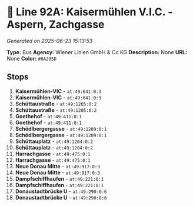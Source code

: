 # 🚌 Line 92A: Kaisermühlen V.I.C. - Aspern, Zachgasse

*Generated on 2025-06-23 15:13:53*

**Type:** Bus
**Agency:** Wiener Linien GmbH & Co KG
**Description:** None
**URL:** None
**Color:** `#0A295D`

## Stops

1. **Kaisermühlen-VIC** - `at:49:641:0:3`
2. **Kaisermühlen-VIC** - `at:49:641:0:3`
3. **Schüttaustraße** - `at:49:1205:0:2`
4. **Schüttaustraße** - `at:49:1205:0:2`
5. **Goethehof** - `at:49:411:0:1`
6. **Goethehof** - `at:49:411:0:1`
7. **Schödlbergergasse** - `at:49:1209:0:1`
8. **Schödlbergergasse** - `at:49:1209:0:1`
9. **Schüttauplatz** - `at:49:1204:0:2`
10. **Schüttauplatz** - `at:49:1204:0:2`
11. **Harrachgasse** - `at:49:475:0:1`
12. **Harrachgasse** - `at:49:475:0:1`
13. **Neue Donau Mitte** - `at:49:917:0:3`
14. **Neue Donau Mitte** - `at:49:917:0:3`
15. **Dampfschiffhaufen** - `at:49:221:0:1`
16. **Dampfschiffhaufen** - `at:49:221:0:1`
17. **Donaustadtbrücke U** - `at:49:290:0:6`
18. **Donaustadtbrücke U** - `at:49:290:0:6`